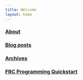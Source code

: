 ```yaml
---
title: Welcome
layout: home
---
```


### [About](about)

### [Blog posts](blog)

### [Archives](archives)

### [FRC Programming Quickstart](frc/quickstart)